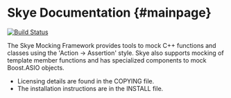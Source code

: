 Skye Documentation                {#mainpage}
==================

[![Build Status](https://travis-ci.org/coryan/Skye.svg?branch=master)](https://travis-ci.org/coryan/Skye)

The Skye Mocking Framework provides tools to mock C++ functions and
classes using the 'Action -> Assertion' style.  Skye also supports
mocking of template member functions and has specialized components to
mock Boost.ASIO objects.

- Licensing details are found in the COPYING file.
- The installation instructions are in the INSTALL file.
